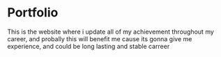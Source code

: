 # Portfolio
This is the website where i update all of my achievement throughout my career, and probally this will benefit me cause its gonna give me experience, and could be long lasting and stable carreer
